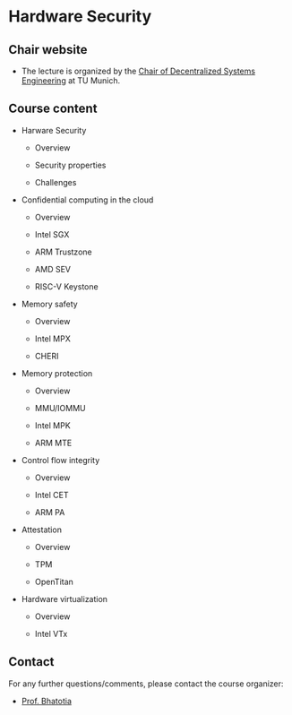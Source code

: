 # Hardware Security

## Chair website

- The lecture is organized by the [Chair of Decentralized Systems Engineering](https://dse.in.tum.de/) at TU Munich.

## Course content

- Harware Security

  - Overview
  
  - Security properties
  
  - Challenges

- Confidential computing in the cloud

  - Overview

  - Intel SGX
  
  - ARM Trustzone
  
  - AMD SEV
  
  - RISC-V Keystone
  
  
- Memory safety

  - Overview
  
  - Intel MPX
  
  - CHERI
  
- Memory protection

  - Overview
  
  - MMU/IOMMU
  
  - Intel MPK
  
  - ARM MTE
  
- Control flow integrity

  - Overview
  
  - Intel CET
  
  - ARM PA
  
- Attestation

  - Overview
  
  - TPM
  
  - OpenTitan


- Hardware virtualization

  - Overview
  
  - Intel VTx

## Contact

For any further questions/comments, please contact the course organizer:

- [Prof. Bhatotia](https://dse.in.tum.de/bhatotia/)

